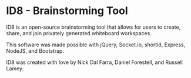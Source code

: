 # ID8 - Brainstorming Tool

ID8 is an open-source brainstorming tool that allows for users to create, share, and join privately generated whiteboard workspaces.

This software was made possible with jQuery, Socket.io, shortid, Express, NodeJS, and Bootstrap.

ID8 was created with love by Nick Dal Farra, Daniel Forestell, and Russell Lamey.
